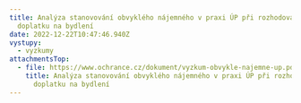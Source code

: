 ```yaml
---
title: Analýza stanovování obvyklého nájemného v praxi ÚP při rozhodování o
  doplatku na bydlení
date: 2022-12-22T10:47:46.940Z
vystupy:
  - vyzkumy
attachmentsTop:
  - file: https://www.ochrance.cz/dokument/vyzkum-obvykle-najemne-up.pdf
    title: Analýza stanovování obvyklého nájemného v praxi ÚP při rozhodování o
      doplatku na bydlení
---
```

